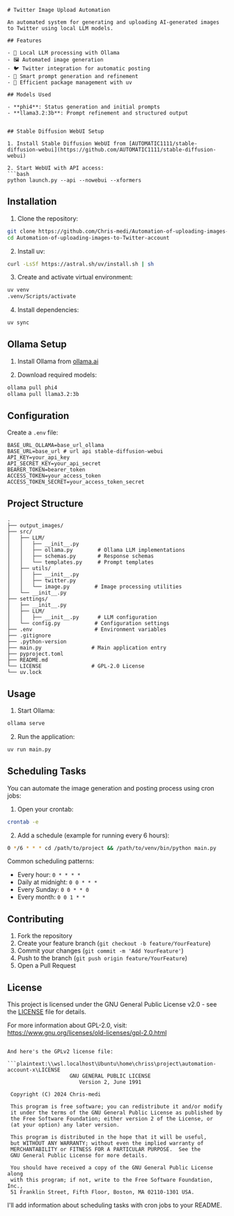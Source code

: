 ```markdown:
# Twitter Image Upload Automation

An automated system for generating and uploading AI-generated images to Twitter using local LLM models.

## Features

- 🤖 Local LLM processing with Ollama
- 🖼️ Automated image generation
- 🐦 Twitter integration for automatic posting
- 📝 Smart prompt generation and refinement
- 🔄 Efficient package management with uv

## Models Used

- **phi4**: Status generation and initial prompts
- **llama3.2:3b**: Prompt refinement and structured output


## Stable Diffusion WebUI Setup

1. Install Stable Diffusion WebUI from [AUTOMATIC1111/stable-diffusion-webui](https://github.com/AUTOMATIC1111/stable-diffusion-webui)

2. Start WebUI with API access:
```bash
python launch.py --api --nowebui --xformers
```

## Installation

1. Clone the repository:
```bash
git clone https://github.com/Chris-medi/Automation-of-uploading-images-to-Twitter-account.git
cd Automation-of-uploading-images-to-Twitter-account
```

2. Install uv:
```bash
curl -LsSf https://astral.sh/uv/install.sh | sh
```

3. Create and activate virtual environment:
```bash
uv venv
.venv/Scripts/activate
```

4. Install dependencies:
```bash
uv sync
```

## Ollama Setup

1. Install Ollama from [ollama.ai](https://ollama.ai)

2. Download required models:
```bash
ollama pull phi4
ollama pull llama3.2:3b
```

## Configuration

Create a `.env` file:
```plaintext
BASE_URL_OLLAMA=base_url_ollama
BASE_URL=base_url # url api stable-diffusion-webui
API_KEY=your_api_key
API_SECRET_KEY=your_api_secret
BEARER_TOKEN=bearer_token
ACCESS_TOKEN=your_access_token
ACCESS_TOKEN_SECRET=your_access_token_secret
```

## Project Structure

```plaintext
.
├── output_images/
├── src/
│   ├── LLM/
│   │   ├── __init__.py
│   │   ├── ollama.py        # Ollama LLM implementations
│   │   ├── schemas.py       # Response schemas
│   │   └── templates.py     # Prompt templates
│   ├── utils/
│   │   ├── __init__.py
│   │   ├── twitter.py
│   │   └── image.py        # Image processing utilities
│   └── __init__.py
├── settings/
│   ├── __init__.py
│   ├── LLM/
│   │   ├── __init__.py      # LLM configuration
│   └── config.py           # Configuration settings
├── .env                    # Environment variables
├── .gitignore
├── .python-version
├── main.py                # Main application entry
├── pyproject.toml
├── README.md
└── LICENSE                # GPL-2.0 License
└── uv.lock
```

## Usage

1. Start Ollama:
```bash
ollama serve
```

2. Run the application:
```bash
uv run main.py
```

## Scheduling Tasks

You can automate the image generation and posting process using cron jobs:

1. Open your crontab:
```bash
crontab -e
```

2. Add a schedule (example for running every 6 hours):
```bash
0 */6 * * * cd /path/to/project && /path/to/venv/bin/python main.py
```

Common scheduling patterns:
- Every hour: `0 * * * *`
- Daily at midnight: `0 0 * * *`
- Every Sunday: `0 0 * * 0`
- Every month: `0 0 1 * *`


## Contributing

1. Fork the repository
2. Create your feature branch (`git checkout -b feature/YourFeature`)
3. Commit your changes (`git commit -m 'Add YourFeature'`)
4. Push to the branch (`git push origin feature/YourFeature`)
5. Open a Pull Request

## License

This project is licensed under the GNU General Public License v2.0 - see the [LICENSE](LICENSE) file for details.

For more information about GPL-2.0, visit: https://www.gnu.org/licenses/old-licenses/gpl-2.0.html
```

And here's the GPLv2 license file:

```plaintext:\\wsl.localhost\Ubuntu\home\chriss\project\automation-account-x\LICENSE
                    GNU GENERAL PUBLIC LICENSE
                       Version 2, June 1991

 Copyright (C) 2024 Chris-medi

 This program is free software; you can redistribute it and/or modify
 it under the terms of the GNU General Public License as published by
 the Free Software Foundation; either version 2 of the License, or
 (at your option) any later version.

 This program is distributed in the hope that it will be useful,
 but WITHOUT ANY WARRANTY; without even the implied warranty of
 MERCHANTABILITY or FITNESS FOR A PARTICULAR PURPOSE.  See the
 GNU General Public License for more details.

 You should have received a copy of the GNU General Public License along
 with this program; if not, write to the Free Software Foundation, Inc.,
 51 Franklin Street, Fifth Floor, Boston, MA 02110-1301 USA.
```


I'll add information about scheduling tasks with cron jobs to your README.

